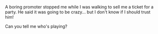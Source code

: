 A boring promoter stopped me while I was walking to sell me a ticket for a party. He said it was going to be crazy... but I don't know if I should trust him!

Can you tell me who's playing?
